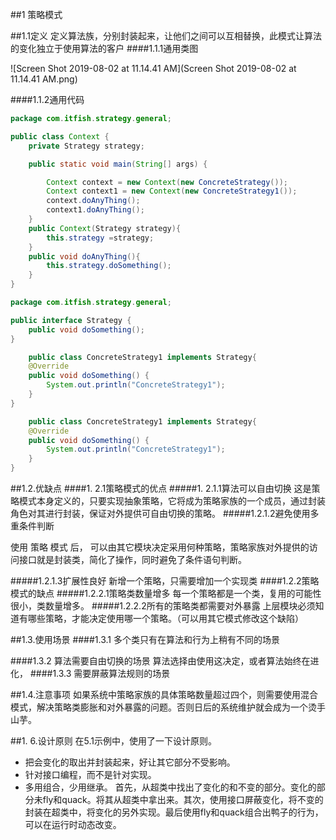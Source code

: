 ##1 策略模式

##1.1定义
定义算法族，分别封装起来，让他们之间可以互相替换，此模式让算法的变化独立于使用算法的客户
####1.1.1通用类图

![Screen Shot 2019-08-02 at 11.14.41 AM](Screen Shot 2019-08-02 at 11.14.41 AM.png)

####1.1.2通用代码
```java
package com.itfish.strategy.general;

public class Context {
    private Strategy strategy;

    public static void main(String[] args) {

        Context context = new Context(new ConcreteStrategy());
        Context context1 = new Context(new ConcreteStrategy1());
        context.doAnyThing();
        context1.doAnyThing();
    }
    public Context(Strategy strategy){
        this.strategy =strategy;
    }
    public void doAnyThing(){
        this.strategy.doSomething();
    }
}

```

``` java
package com.itfish.strategy.general;

public interface Strategy {
    public void doSomething();
}

```


``` java
	public class ConcreteStrategy1 implements Strategy{
    @Override
    public void doSomething() {
        System.out.println("ConcreteStrategy1");
    }
}
```

``` java
	public class ConcreteStrategy1 implements Strategy{
    @Override
    public void doSomething() {
        System.out.println("ConcreteStrategy1");
    }
}
```
##1.2.优缺点
####1. 2.1策略模式的优点
#####1. 2.1.1算法可以自由切换
这是策略模式本身定义的，只要实现抽象策略，它将成为策略家族的一个成员，通过封装角色对其进行封装，保证对外提供可自由切换的策略。
#####1.2.1.2避免使用多重条件判断

使用 策略 模式 后， 可以由其它模块决定采用何种策略，策略家族对外提供的访问接口就是封装类，简化了操作，同时避免了条件语句判断。

#####1.2.1.3扩展性良好
新增一个策略，只需要增加一个实现类
####1.2.2策略模式的缺点
#####1.2.2.1策略类数量增多
每一个策略都是一个类，复用的可能性很小，类数量增多。
#####1.2.2.2所有的策略类都需要对外暴露
上层模块必须知道有哪些策略，才能决定使用哪一个策略。（可以用其它模式修改这个缺陷）


##1.3.使用场景
####1.3.1 多个类只有在算法和行为上稍有不同的场景

####1.3.2 算法需要自由切换的场景
算法选择由使用这决定，或者算法始终在进化，
####1.3.3 需要屏蔽算法规则的场景


##1.4.注意事项
如果系统中策略家族的具体策略数量超过四个，则需要使用混合模式，解决策略类膨胀和对外暴露的问题。否则日后的系统维护就会成为一个烫手山芋。

##1. 6.设计原则
在5.1示例中，使用了一下设计原则。
- 把会变化的取出并封装起来，好让其它部分不受影响。
- 针对接口编程，而不是针对实现。
- 多用组合，少用继承。
首先，从超类中找出了变化的和不变的部分。变化的部分未fly和quack。将其从超类中拿出来。其次，使用接口屏蔽变化，将不变的封装在超类中，将变化的另外实现。最后使用fly和quack组合出鸭子的行为，可以在运行时动态改变。




